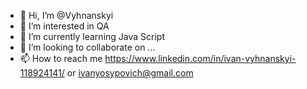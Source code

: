- 👋 Hi, I’m @Vyhnanskyi
- 👀 I’m interested in QA
- 🌱 I’m currently learning Java Script
- 💞️ I’m looking to collaborate on ...
- 📫 How to reach me https://www.linkedin.com/in/ivan-vyhnanskyi-118924141/ or ivanyosypovich@gmail.com

<!---
Vyhnanskyi/Vyhnanskyi is a ✨ special ✨ repository because its `README.md` (this file) appears on your GitHub profile.
You can click the Preview link to take a look at your changes.
--->
